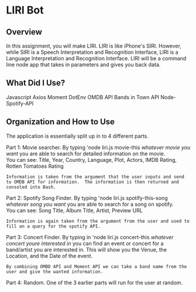 # LIRI Bot 

## Overview
In this assignment, you will make LIRI. LIRI is like iPhone's SIRI. However, while SIRI is a Speech Interpretation and Recognition Interface, LIRI is a Language Interpretation and Recognition Interface. LIRI will be a command line node app that takes in parameters and gives you back data.

## What Did I Use?
Javascript
Axios
Moment
DotEnv
OMDB API
Bands in Town API
Node-Spotify-API

## Organization and How to Use

The application is essentially split up in to 4 different parts. 

Part 1: Movie searcher.  By typing 'node liri.js movie-this _whatever movie you want_ you are able to search for detailed information on the movie.  
    You can see: Title, Year, Country, Language, Plot, Actors, IMDB Rating, Rotten Tomatoes Rating

    Information is taken from the argument that the user inputs and send to OMDB API for information.  The information is then returned and consoled into Bash. 


Part 2: Spotify Song Finder.  By typing 'node liri.js spotify-this-song _whatever song you want_ you are able to search for a song on spotify.  
    You can see: Song Title, Album Title, Artist, Preview URL

    Information is again taken from the argument from the user and used to fill an a query for the spotify API.  


Part 3: Concert Finder.  By typing in 'node liri.js concert-this _whatever concert youre interested in_ you can find an event or concert for a band/artist you are          interested in.  This will show you the Venue, the Location, and the Date of the event. 

    By combining OMBD API and Moment API we can take a band name from the user and give the wanted information. 


Part 4: Random.  One of the 3 earlier parts will run for the user at random. 

